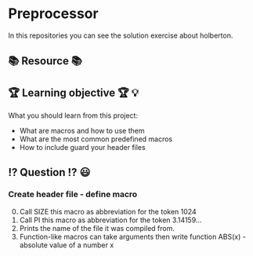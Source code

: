 # Preprocessor 
In this repositories you can see the solution exercise about holberton.
## :books: Resource :books:
## :trophy: Learning objective :trophy: :bulb:
What you should learn from this project:
* What are macros and how to use them 
* What are the most common predefined macros
* How to include guard your header files
## :interrobang: Question :interrobang: :smiley:
### Create header file - define macro
0. Call SIZE this macro as abbreviation for the token 1024
1. Call PI this macro as abbreviation for the token 3.14159...
2. Prints the name of the file it was compiled from.
3. Function-like macros can take arguments then write function ABS(x) - absolute value of a number x